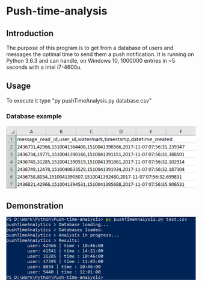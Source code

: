 # Push-time-analysis
## Introduction
The purpose of this program is to get from a database of users and messages the optimal time to send them a push notification. 
It is running on Python 3.6.3 and can handle, on Windows 10, 1000000 entries in ~5 seconds with a intel i7-4600u.

## Usage
To execute it type "py pushTimeAnalysis.py database.csv"

### Database example
![database example](https://raw.githubusercontent.com/aveldocquin/Push-time-analysis/master/docs/images/database_example.png)

## Demonstration
![database example](https://raw.githubusercontent.com/aveldocquin/Push-time-analysis/master/docs/images/output_example.png)